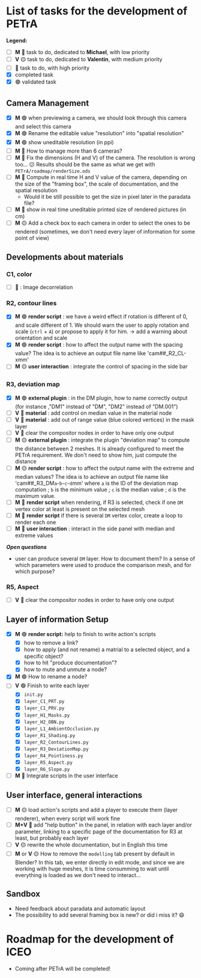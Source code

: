 # List of tasks for the development of PETrA

**Legend:**
- [ ] **M** :large_blue_circle: task to do, dedicated to **Michael**, with low priority
- [ ] **V** :yellow_circle: task to do, dedicated to **Valentin**, with medium priority
- [ ] :red_circle: task to do, with high priority
- [x] completed task
- [x] :green_circle: validated task

## Camera Management
- [x] **M** :green_circle: when previewing a camera, we should look through this camera and select this camera
- [x] **M** :green_circle: Rename the editable value "resolution" into "spatial resolution"
- [x] **M** :green_circle: show uneditable resolution (in ppi)
- [ ] **M** :red_circle: How to manage more than 6 cameras?
- [ ] **M** :red_circle: Fix the dimensions (H and V) of the camera. The resolution is wrong too... :confused: Results should be the same as what we get with `PETrA/roadmap/renderSize.ods`
- [ ] **M** :red_circle: Compute in real time H and V value of the camera, depending on the size of the "framing box", the scale of documentation, and the spatial resolution
  - Would it be still possible to get the size in pixel later in the paradata file?
- [ ] **M** :red_circle: show in real time uneditable printed size of rendered pictures (in cm)
- [ ] **M** :yellow_circle: Add a check box to each camera in order to select the ones to be rendered (sometimes, we don't need every layer of information for some point of view)

## Developments about materials
### C1, color
- [ ] :large_blue_circle: : Image decorrelation

### R2, contour lines
- [x] **M** :green_circle: **render script** : we have a weird effect if rotation is different of 0, and scale different of 1. We should warn the user to apply rotation and scale (`ctrl` + `A`) or propose to apply it for him. -> add a warning about orientation and scale
- [x] **M** :green_circle: **render script** : how to affect the output name with the spacing value? The idea is to achieve an output file name like 'cam##_R2_CL-xmm'
- [ ] **M** :yellow_circle: **user interaction** : integrate the control of spacing in the side bar

### R3, deviation map
- [x] **M** :green_circle: **external plugin** : in the DM plugin, how to name correctly output (for instance ,"DM1" instead of "DM", "DM2" instead of "DM.001")
- [ ] **V** :red_circle: **material** : add control on median value in the material node
- [ ] **V** :red_circle: **material** : add out of range value (blue colored vertices) in the mask layer
- [ ] **V** :red_circle: clear the compositor nodes in order to have only one output
- [ ] **M** :yellow_circle: **external plugin** : integrate the plugin "deviation map" to compute the distance between 2 meshes. It is already configured to meet the PETrA requirement. We don't need to show him, just compute the distance
- [ ] **M** :yellow_circle: **render script** : how to affect the output name with the extreme and median values? The idea is to achieve an output file name like 'cam##_R3_DM`a`-`b`-`c`-`d`mm' where `a` is the ID of the deviation map computation ; `b` is the minimum value ; `c` is the median value ; `d` is the maximum value.
- [ ] **M** :large_blue_circle: **render script** when rendering, if R3 is selected, check if one `DM` vertex color at least is present on the selected mesh
- [ ] **M** :large_blue_circle: **render script** if there is several `DM` vertex color, create a loop to render each one
- [ ] **M** :large_blue_circle: **user interaction** : interact in the side panel with median and extreme values

**_Open questions_**
- user can produce several `DM` layer. How to document them? In a sense of which parameters were used to produce the comparison mesh, and for which purpose?

### R5, Aspect
- [ ] **V** :red_circle: clear the compositor nodes in order to have only one output

## Layer of information Setup
- [x] **M** :green_circle: **render script:** help to finish to write action's scripts
  - [x] how to remove a link?
  - [x] how to apply (and not rename) a matrial to a selected object, and a specific object?
  - [x] how to hit "produce documentation"?
  - [x] how to mute and unmute a node?
- [x] **M** :green_circle: How to rename a node?
- [ ] **V** :green_circle: Finish to write each layer
  - [x] `init.py`
  - [x] `layer_C1_PRT.py`
  - [x] `layer_C1_PRV.py`
  - [x] `layer_H1_Masks.py`
  - [x] `layer_H2_OBN.py`
  - [x] `layer_L1_AmbientOcclusion.py`
  - [x] `layer_R1_Shading.py`
  - [x] `layer_R2_ContourLines.py`
  - [x] `layer_R3_DeviationMap.py`
  - [x] `layer_R4_Pointiness.py`
  - [x] `layer_R5_Aspect.py`
  - [x] `layer_R6_Slope.py`
- [ ] **M** :red_circle: Integrate scripts in the user interface

## User interface, general interactions
- [ ] **M** :yellow_circle: load action's scripts and add a player to execute them (layer renderer), when every script will work fine
- [ ] **M+V** :large_blue_circle: add "help button" in the panel, in relation with each layer and/or parameter, linking to a specific page of the documentation for R3 at least, but probably each layer
- [ ] **V** :yellow_circle: rewrite the whole documentation, but in English this time
- [ ] **M** or **V** :yellow_circle: How to remove the `modelling` tab present by default in Blender? In this tab, we enter directly in edit mode, and since we are working with huge meshes, it is time consumming to wait until everything is loaded as we don't need to interact...

## Sandbox
- Need feedback about paradata and automatic layout
- The possibility to add several framing box is new? or did i miss it? :smile:

# Roadmap for the development of ICEO
- Coming after PETrA will be completed!
